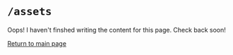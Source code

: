 # `/assets`

Oops! I haven't finshed writing the content for this page. Check back soon!

[Return to main page](/README.md)
